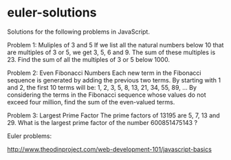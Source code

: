 euler-solutions
===============

Solutions for the following problems in JavaScript.

Problem 1: Muliples of 3 and 5 
If we list all the natural numbers below 10 that are multiples of 3 or 5, we get 3, 5, 6 and 9. The sum of these multiples is 23. Find the sum of all the multiples of 3 or 5 below 1000.

Problem 2: Even Fibonacci Numbers 
Each new term in the Fibonacci sequence is generated by adding the previous two terms. By starting with 1 and 2, the first 10 terms will be:
1, 2, 3, 5, 8, 13, 21, 34, 55, 89, ...
By considering the terms in the Fibonacci sequence whose values do not exceed four million, find the sum of the even-valued terms.

Problem 3: Largest Prime Factor 
The prime factors of 13195 are 5, 7, 13 and 29. What is the largest prime factor of the number 600851475143 ?

Euler problems:

http://www.theodinproject.com/web-development-101/javascript-basics
